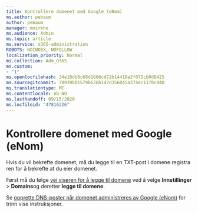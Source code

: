 ```yaml
---
title: Kontrollere domenet med Google (eNom)
ms.author: pebaum
author: pebaum
manager: mnirkhe
ms.audience: Admin
ms.topic: article
ms.service: o365-administration
ROBOTS: NOINDEX, NOFOLLOW
localization_priority: Normal
ms.collection: Adm_O365
ms.custom:
- "1"
ms.openlocfilehash: 34e18db8c68d1666cd72b14418a2f075cb0d8425
ms.sourcegitcommit: 78939b01579b626b147d356045a37aec1170c948
ms.translationtype: MT
ms.contentlocale: nb-NO
ms.lasthandoff: 09/15/2020
ms.locfileid: "47816226"
---
```

# <a name="verify-your-domain-with-google-enom"></a>Kontrollere domenet med Google (eNom)

Hvis du vil bekrefte domenet, må du legge til en TXT-post i domene registra ren for å bekrefte at du eier domenet. 

Først må du følge [vei viseren for å legge til domene](https://admin.microsoft.com/Adminportal#/Domains) ved å velge **Innstillinger** \> **Domains**og deretter **legge til domene**.
  
Se [opprette DNS-poster når domenet administreres av Google (eNom)](https://docs.microsoft.com/microsoft-365/admin/dns/create-dns-records-for-domain-managed-by-google-enom) for trinn vise instruksjoner.